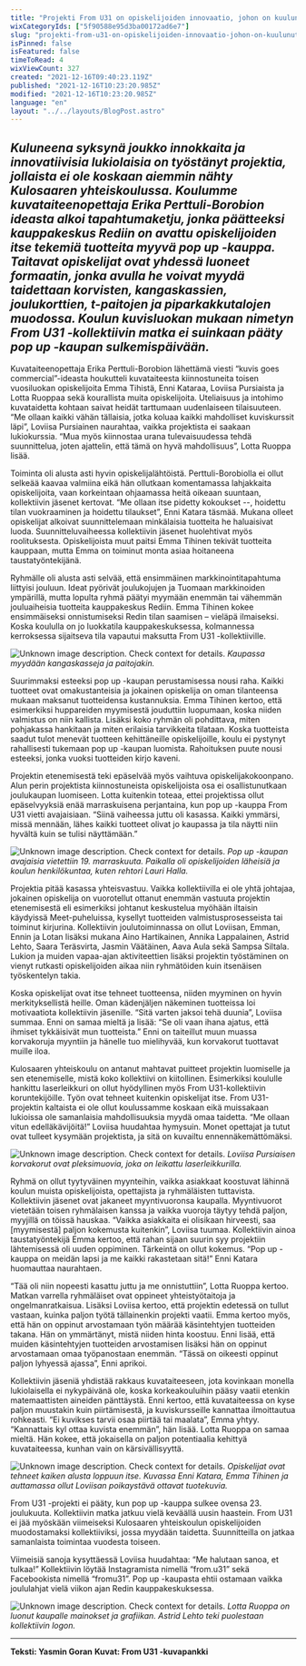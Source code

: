 ```yaml
---
title: "Projekti From U31 on opiskelijoiden innovaatio, johon on kuulunut taidetta ja paljon oppimista"
wixCategoryIds: ["5f90588e95d3ba00172ad6e7"]
slug: "projekti-from-u31-on-opiskelijoiden-innovaatio-johon-on-kuulunut-taidetta-ja-paljon-oppimista"
isPinned: false
isFeatured: false
timeToRead: 4
wixViewCount: 327
created: "2021-12-16T09:40:23.119Z"
published: "2021-12-16T10:23:20.985Z"
modified: "2021-12-16T10:23:20.985Z"
language: "en"
layout: "../../layouts/BlogPost.astro"
---
```


*Kuluneena syksynä joukko innokkaita ja innovatiivisia lukiolaisia on työstänyt projektia, jollaista ei ole koskaan aiemmin nähty Kulosaaren yhteiskoulussa. Koulumme kuvataiteenopettaja Erika Perttuli-Borobion ideasta alkoi tapahtumaketju, jonka päätteeksi kauppakeskus Rediin on avattu opiskelijoiden itse tekemiä tuotteita myyvä pop up -kauppa. Taitavat opiskelijat ovat yhdessä luoneet formaatin, jonka avulla he voivat myydä taidettaan korvisten, kangaskassien, joulukorttien, t-paitojen ja piparkakkutalojen muodossa. Koulun kuvisluokan mukaan nimetyn From U31 -kollektiivin matka ei suinkaan pääty pop up -kaupan sulkemispäivään.*
---


Kuvataiteenopettaja Erika Perttuli-Borobion lähettämä viesti “kuvis goes commercial”-ideasta houkutteli kuvataiteesta kiinnostuneita toisen vuosiluokan opiskelijoita Emma Tihistä, Enni Kataraa, Loviisa Pursiaista ja Lotta Ruoppaa sekä kourallista muita opiskelijoita. Uteliaisuus ja intohimo kuvataidetta kohtaan saivat heidät tarttumaan uudenlaiseen tilaisuuteen. “Me ollaan kaikki vähän tällaisia, jotka koluaa kaikki mahdolliset kuviskurssit läpi”, Loviisa Pursiainen naurahtaa, vaikka projektista ei saakaan lukiokurssia. “Mua myös kiinnostaa urana tulevaisuudessa tehdä suunnittelua, joten ajattelin, että tämä on hyvä mahdollisuus”, Lotta Ruoppa lisää. 

Toiminta oli alusta asti hyvin opiskelijalähtöistä. Perttuli-Borobiolla ei ollut selkeää kaavaa valmiina eikä hän ollutkaan komentamassa lahjakkaita opiskelijoita, vaan korkeintaan ohjaamassa heitä oikeaan suuntaan, kollektiivin jäsenet kertovat. “Me ollaan itse pidetty kokoukset --, hoidettu tilan vuokraaminen ja hoidettu tilaukset”, Enni Katara täsmää. Mukana olleet opiskelijat alkoivat suunnittelemaan minkälaisia tuotteita he haluaisivat luoda. Suunnitteluvaiheessa kollektiivin jäsenet huolehtivat myös roolituksesta. Opiskelijoista muut paitsi Emma Tihinen tekivät tuotteita kauppaan, mutta Emma on toiminut monta asiaa hoitaneena taustatyöntekijänä.

Ryhmälle oli alusta asti selvää, että ensimmäinen markkinointitapahtuma liittyisi jouluun. Ideat pyörivät joulukojujen ja Tuomaan markkinoiden ympärillä, mutta lopulta ryhmä päätyi myymään enemmän tai vähemmän jouluaiheisia tuotteita kauppakeskus Rediin. Emma Tihinen kokee ensimmäiseksi onnistumiseksi Redin tilan saamisen – vieläpä ilmaiseksi. Koska koululla on jo luokkatila kauppakeskuksessa, kolmannessa kerroksessa sijaitseva tila vapautui maksutta From U31 -kollektiiville. 


![Unknown image description. Check context for details.](https://static.wixstatic.com/media/abd5f5_77c79718cdf34a38b1e930c62355d889~mv2.jpg) <!-- Original name: yasmin_fromu31_kassijapaita.jpg -->
*Kaupassa myydään kangaskasseja ja paitojakin.*


Suurimmaksi esteeksi pop up -kaupan perustamisessa nousi raha. Kaikki tuotteet ovat omakustanteisia ja jokainen opiskelija on oman tilanteensa mukaan maksanut tuotteidensa kustannuksia. Emma Tihinen kertoo, että esimerkiksi huppareiden myymisestä jouduttiin luopumaan, koska niiden valmistus on niin kallista. Lisäksi koko ryhmän oli pohdittava, miten pohjakassa hankitaan ja miten erilaisia tarvikkeita tilataan. Koska tuotteista saadut tulot menevät tuotteen kehittäneille opiskelijoille, koulu ei pystynyt rahallisesti tukemaan pop up -kaupan luomista. Rahoituksen puute nousi esteeksi, jonka vuoksi tuotteiden kirjo kaveni. 

Projektin etenemisestä teki epäselvää myös vaihtuva opiskelijakokoonpano. Alun perin projektista kiinnostuneista opiskelijoista osa ei osallistunutkaan joulukaupan luomiseen. Lotta kuitenkin toteaa, ettei projektissa ollut epäselvyyksiä enää marraskuisena perjantaina, kun pop up -kauppa From U31 vietti avajaisiaan. “Siinä vaiheessa juttu oli kasassa. Kaikki ymmärsi, missä mennään, lähes kaikki tuotteet olivat jo kaupassa ja tila näytti niin hyvältä kuin se tulisi näyttämään.” 


![Unknown image description. Check context for details.](https://static.wixstatic.com/media/abd5f5_1c4979f7d9d548fcb0aadbaa96d6faab~mv2.jpg) <!-- Original name: yasmin_fromu31_avajaiset.jpg -->
*Pop up -kaupan avajaisia vietettiin 19. marraskuuta. Paikalla oli opiskelijoiden läheisiä ja koulun henkilökuntaa, kuten rehtori Lauri Halla.*


Projektia pitää kasassa yhteisvastuu. Vaikka kollektiivilla ei ole yhtä johtajaa, jokainen opiskelija on vuorotellut ottanut enemmän vastuuta projektin etenemisestä eli esimerkiksi johtanut keskustelua myöhään iltaisin käydyissä Meet-puheluissa, kysellyt tuotteiden valmistusprosesseista tai toiminut kirjurina. Kollektiivin joulutoiminnassa on ollut Loviisan, Emman, Ennin ja Lotan lisäksi mukana Aino Hartikainen, Annika Lappalainen, Astrid Lehto, Saara Teräsvirta, Jasmin Väätäinen, Aava Aula sekä Sampsa Siltala. Lukion ja muiden vapaa-ajan aktiviteettien lisäksi projektin työstäminen on vienyt rutkasti opiskelijoiden aikaa niin ryhmätöiden kuin itsenäisen työskentelyn takia.

Koska opiskelijat ovat itse tehneet tuotteensa, niiden myyminen on hyvin merkityksellistä heille. Oman kädenjäljen näkeminen tuotteissa loi motivaatiota kollektiivin jäsenille. “Sitä varten jaksoi tehä duunia”, Loviisa summaa. Enni on samaa mieltä ja lisää: “Se oli vaan ihana ajatus, että ihmiset tykkäisivät mun tuotteista.” Enni on taiteillut muun muassa korvakoruja myyntiin ja hänelle tuo mielihyvää, kun korvakorut tuottavat muille iloa. 

Kulosaaren yhteiskoulu on antanut mahtavat puitteet projektin luomiselle ja sen etenemiselle, mistä koko kollektiivi on kiitollinen. Esimerkiksi koululle hankittu laserleikkuri on ollut hyödyllinen myös From U31-kollektiivin koruntekijöille. Työn ovat tehneet kuitenkin opiskelijat itse. From U31-projektin kaltaista ei ole ollut koulussamme koskaan eikä muissakaan lukioissa ole samanlaisia mahdollisuuksia myydä omaa taidetta. “Me ollaan vitun edelläkävijöitä!” Loviisa huudahtaa hymysuin. Monet opettajat ja tutut ovat tulleet kysymään projektista, ja sitä on kuvailtu ennennäkemättömäksi.  


![Unknown image description. Check context for details.](https://static.wixstatic.com/media/abd5f5_595e668370084b8a9994d54a1c05ceb7~mv2.jpg) <!-- Original name: yasmin_fromu1_laser.jpg -->
*Loviisa Pursiaisen korvakorut ovat pleksimuovia, joka on leikattu laserleikkurilla.*


Ryhmä on ollut tyytyväinen myynteihin, vaikka asiakkaat koostuvat lähinnä koulun muista opiskelijoista, opettajista ja ryhmäläisten tuttavista. Kollektiivin jäsenet ovat jakaneet myyntivuoronsa kaupalla. Myyntivuorot vietetään toisen ryhmälaisen kanssa ja vaikka vuoroja täytyy tehdä paljon, myyjillä on töissä hauskaa. “Vaikka asiakkaita ei olisikaan hirveesti, saa [myymisestä] paljon kokemusta kuitenkin”, Loviisa tuumaa. Kollektiivin ainoa taustatyöntekijä Emma kertoo, että rahan sijaan suurin syy projektiin lähtemisessä oli uuden oppiminen. Tärkeintä on ollut kokemus. “Pop up -kauppa on meidän lapsi ja me kaikki rakastetaan sitä!” Enni Katara huomauttaa naurahtaen. 

“Tää oli niin nopeesti kasattu juttu ja me onnistuttiin”, Lotta Ruoppa kertoo. Matkan varrella ryhmäläiset ovat oppineet yhteistyötaitoja ja ongelmanratkaisua. Lisäksi Loviisa kertoo, että projektin edetessä on tullut vastaan, kuinka paljon työtä tällainenkin projekti vaatii. Emma kertoo myös, että hän on oppinut arvostamaan työn määrää käsintehtyjen tuotteiden takana. Hän on ymmärtänyt, mistä niiden hinta koostuu. Enni lisää, että muiden käsintehtyjen tuotteiden arvostamisen lisäksi hän on oppinut arvostamaan omaa työpanostaan enemmän. “Tässä on oikeesti oppinut paljon lyhyessä ajassa”, Enni aprikoi. 

Kollektiivin jäseniä yhdistää rakkaus kuvataiteeseen, jota kovinkaan monella lukiolaisella ei nykypäivänä ole, koska korkeakouluihin pääsy vaatii etenkin matemaattisten aineiden pänttäystä. Enni kertoo, että kuvataiteessa on kyse paljon muustakin kuin piirtämisestä, ja kuviskursseille kannattaa ilmoittautua rohkeasti. “Ei kuvikses tarvii osaa piirtää tai maalata”, Emma yhtyy. “Kannattais kyl ottaa kuvista enemmän”, hän lisää. Lotta Ruoppa on samaa mieltä. Hän kokee, että jokaisella on paljon potentiaalia kehittyä kuvataiteessa, kunhan vain on kärsivällisyyttä. 


![Unknown image description. Check context for details.](https://static.wixstatic.com/media/abd5f5_8c740d761e3e49b5987f63caa4fee72f~mv2.jpg) <!-- Original name: yasmin_fromu31_yhteistyö.jpg -->
*Opiskelijat ovat tehneet kaiken alusta loppuun itse. Kuvassa Enni Katara, Emma Tihinen ja auttamassa ollut Loviisan poikaystävä ottavat tuotekuvia.*


From U31 -projekti ei pääty, kun pop up -kauppa sulkee ovensa 23. joulukuuta. Kollektiivin matka jatkuu vielä keväällä uusin haastein. From U31 ei jää myöskään viimeiseksi Kulosaaren yhteiskoulun opiskelijoiden muodostamaksi kollektiiviksi, jossa myydään taidetta. Suunnitteilla on jatkaa samanlaista toimintaa vuodesta toiseen.

Viimeisiä sanoja kysyttäessä Loviisa huudahtaa: “Me halutaan sanoa, et tulkaa!” Kollektiivin löytää Instagramista nimellä “from.u31” sekä Facebookista nimellä “fromu31”. Pop up -kaupasta ehtii ostamaan vaikka joululahjat vielä viikon ajan Redin kauppakeskuksessa.


![Unknown image description. Check context for details.](https://static.wixstatic.com/media/abd5f5_ea3e4998534f40f1a893094a71144162~mv2.jpeg) <!-- Original name: yasmin_fromu31_mainos.jpeg -->
*Lotta Ruoppa on luonut kaupalle mainokset ja grafiikan. Astrid Lehto teki puolestaan kollektiivin logon.*

---

**Teksti: Yasmin Goran**
**Kuvat: From U31 -kuvapankki**



